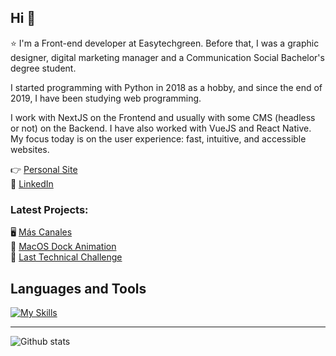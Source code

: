 ## Hi 👋
⭐ I'm a Front-end developer at Easytechgreen. Before that, I was a graphic designer, digital marketing manager and a Communication Social Bachelor's degree student.

I started programming with Python in 2018 as a hobby, and since the end of 2019, I have been studying web programming.

I work with NextJS on the Frontend and usually with some CMS (headless or not) on the Backend. I have also worked with VueJS and React Native. My focus today is on the user experience: fast, intuitive, and accessible websites.

👉 [Personal Site](https://imanolortega.dev/)  
👋 [LinkedIn](https://www.linkedin.com/in/imanol-rtega/)  

### Latest Projects:

🖥️ [Más Canales](https://mascanales.vercel.app/)  
🍏 [MacOS Dock Animation](https://mac-dock.vercel.app/)  
🚀 [Last Technical Challenge](https://challenge-imanolrtega.vercel.app/)  

## Languages and Tools

[![My Skills](https://skillicons.dev/icons?i=js,ts,sass,react,nextjs,vue,nodejs,graphql,firebase)](https://skillicons.dev)

---

![Github stats](https://github-readme-stats.vercel.app/api?username=imanolrtega&show_icons=true&hide_border=true)
